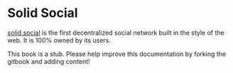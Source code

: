 Solid Social
=======

[solid.social](https://solid.social/) is the first decentralized social network built in the style of the web.  It is 100% owned by its users.

This book is a stub.  Please help improve this documentation by forking the gitbook and adding content!